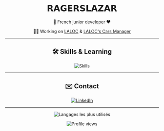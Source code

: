 <div align="center">

# 𝗥𝗔𝗚𝗘𝗥𝗦𝗟𝗔𝗭𝗔𝗥

🚀 French junior developer ❤️

👷‍♂️ Working on [LALOC](https://github.com/ragerslazar/LALOC) & [LALOC's Cars Manager](https://github.com/ragerslazar/laloc-car-manager)

---

## 🛠 Skills & Learning

![Skills](https://skillicons.dev/icons?i=html,css,php,js,py,java,nodejs,bootstrap,postgresql,git,github,docker,vscode,idea,linux,windows)

---

## ✉️ Contact

[![LinkedIn](https://img.shields.io/badge/linkedin-0A66C2?style=for-the-badge&logo=linkedin&logoColor=white)](https://www.linkedin.com/in/lazar-la2103/)

---

![Langages les plus utilisés](https://github-readme-stats.vercel.app/api/top-langs/?username=ragerslazar&layout=compact&hide_title=false)

![Profile views](https://komarev.com/ghpvc/?username=ragerslazar&style=for-the-badge&color=brightgreen)

</div>
